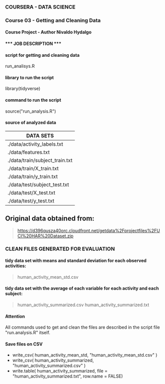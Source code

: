 ### COURSERA - DATA SCIENCE
### Course 03 - Getting and Cleaning Data
#### Course Project - Author Nivaldo Hydalgo

#### *** JOB DESCRIPTION ***


#### script for getting and cleaning data
run_analisys.R


#### library to run the script
library(tidyverse)


#### command to run the script
source("run_analysis.R")


#### source of analyzed data
| DATA SETS |
| --- |
| ./data/activity_labels.txt |
| ./data/features.txt |
| ./data/train/subject_train.txt |
| ./data/train/X_train.txt |
| ./data/train/y_train.txt |
| ./data/test/subject_test.txt |
| ./data/test/X_test.txt |
| ./data/test/y_test.txt |
## Original data obtained from:
> https://d396qusza40orc.cloudfront.net/getdata%2Fprojectfiles%2FUCI%20HAR%20Dataset.zip


### CLEAN FILES GENERATED FOR EVALUATION


#### tidy data set with means and standard deviation for each observed activities:
> human_activity_mean_std.csv


#### tidy data set with the average of each variable for each activity and each subject: 
> human_activity_summarized.csv
> human_activity_summarized.txt


#### **Attention**  
All commands used to get and clean the files are described in the script file "run.analysis.R" itself.


#### Save files on CSV  
- write_csv( human_activity_mean_std, "human_activity_mean_std.csv" )
- write_csv( human_activity_summarized, "human_activity_summarized.csv" )
- write.table( human_activity_summarized, file = "human_activity_summarized.txt", row.name = FALSE)

